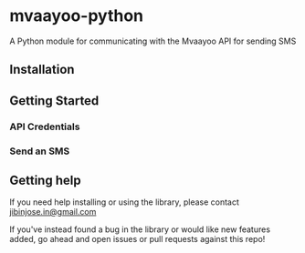 # mvaayoo-python

A Python module for communicating with the Mvaayoo API for sending SMS

## Installation

## Getting Started


### API Credentials


### Send an SMS



## Getting help

If you need help installing or using the library, please contact jibinjose.in@gmail.com

If you've instead found a bug in the library or would like new features added, go ahead and open issues or pull requests against this repo!

